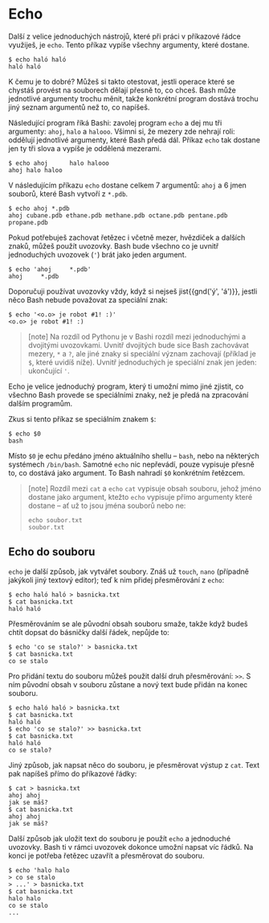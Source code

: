 # Echo

Další z velice jednoduchých nástrojů, které při práci v příkazové řádce
využiješ, je `echo`.
Tento příkaz vypíše všechny argumenty, které dostane.

```console
$ echo haló haló
haló haló
```

K čemu je to dobré? Můžeš si takto otestovat, jestli operace které se chystáš
provést na souborech dělají přesně to, co chceš.
Bash může jednotlivé argumenty trochu měnit, takže konkrétní program dostává
trochu jiný seznam argumentů než to, co napíšeš.

Následující program říká Bashi: zavolej program `echo` a dej mu tři argumenty:
`ahoj`, `halo` a `halooo`.
Všimni si, že mezery zde nehrají roli: oddělují jednotlivé argumenty,
které Bash předá dál.
Příkaz `echo` tak dostane jen ty tři slova a vypíše je oddělená mezerami.

```console
$ echo ahoj      halo halooo
ahoj halo haloo
```

V následujícím příkazu `echo` dostane celkem 7 argumentů: `ahoj` a
6 jmen souborů, které Bash vytvoří z `*.pdb`.

```console
$ echo ahoj *.pdb
ahoj cubane.pdb ethane.pdb methane.pdb octane.pdb pentane.pdb propane.pdb
```

Pokud potřebuješ zachovat řetězec i včetně mezer, hvězdiček a dalších znaků,
můžeš použít uvozovky.
Bash bude všechno co je uvnitř jednoduchých uvozovek (`'`) brát jako
jeden argument.

```console
$ echo 'ahoj     *.pdb'
ahoj     *.pdb
```

Doporučuji používat uvozovky vždy, když si nejseš jist{{gnd('ý', 'á')}},
jestli něco Bash nebude považovat za speciální znak:

```console
$ echo '<o.o> je robot #1! :)'
<o.o> je robot #1! :)
```

> [note]
> Na rozdíl od Pythonu je v Bashi rozdíl mezi jednoduchými a dvojitými uvozovkami.
> Uvnitř dvojitých bude sice Bash zachovávat mezery, `*` a `?`, ale jiné znaky
> si speciální význam zachovají (příklad je `$`, které uvidíš níže).
> Uvnitř jednoduchých je speciální znak jen jeden: ukončující `'`.

Echo je velice jednoduchý program, který ti umožní mimo jiné zjistit,
co všechno Bash provede se speciálními znaky,
než je předá na zpracování dalším programům.

Zkus si tento příkaz se speciálním znakem `$`:

```console
$ echo $0
bash
```

Místo `$0` je echu předáno jméno aktuálního shellu – `bash`, nebo na některých
systémech `/bin/bash`.
Samotné `echo` nic nepřevádí, pouze vypisuje přesně to, co dostává jako argument.
To Bash nahradí `$0` konkrétním řetězcem.

> [note] Rozdíl mezi `cat` a `echo`
> `cat` vypisuje obsah souboru, jehož jméno dostane jako argument, ktežto
> `echo` vypisuje přímo argumenty které dostane – ať už to jsou jména souborů
> nebo ne:
> 
> ```console
> echo soubor.txt
> soubor.txt
> ```


## Echo do souboru

`echo` je další způsob, jak vytvářet soubory.
Znáš už `touch`, `nano` (případně jakýkoli jiný textový editor);
teď k nim přidej přesměrování z `echo`:

```console
$ echo haló haló > basnicka.txt
$ cat basnicka.txt
haló haló
```

Přesměrováním se ale původní obsah souboru smaže, takže když budeš chtít dopsat
do básničky další řádek, nepůjde to:

```console
$ echo 'co se stalo?' > basnicka.txt
$ cat basnicka.txt
co se stalo
```

Pro přidání textu do souboru můžeš použit další druh přesměrování: `>>`.
S ním původní obsah v souboru zůstane a nový text bude přidán na konec souboru.

```console
$ echo haló haló > basnicka.txt
$ cat basnicka.txt
haló haló
$ echo 'co se stalo?' >> basnicka.txt
$ cat basnicka.txt
haló haló
co se stalo?
```

Jiný způsob, jak napsat něco do souboru, je přesměrovat výstup z `cat`.
Text pak napíšeš přímo do příkazové řádky:

```console
$ cat > basnicka.txt
ahoj ahoj
jak se máš?
$ cat basnicka.txt
ahoj ahoj
jak se máš?
```

Další způsob jak uložit text do souboru je použít `echo` a jednoduché uvozovky.
Bash ti v rámci uvozovek dokonce umožní napsat víc řádků.
Na konci je potřeba řetězec uzavřít a přesměrovat do souboru.

```console
$ echo 'halo halo
> co se stalo
> ...' > basnicka.txt
$ cat basnicka.txt 
halo halo
co se stalo
...
```

